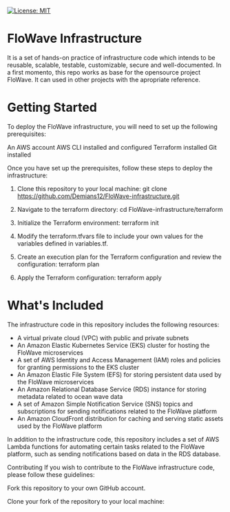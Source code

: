 [![License: MIT](https://img.shields.io/badge/License-MIT-yellow.svg)](https://opensource.org/licenses/MIT)

# FloWave Infrastructure

It is a set of hands-on practice of infrastructure code which intends to be reusable, scalable, testable, customizable, secure and well-documented. In a first momento, this repo works as base for the opensource project FloWave. It can used in other projects with the apropriate reference.

# Getting Started
To deploy the FloWave infrastructure, you will need to set up the following prerequisites:

An AWS account
AWS CLI installed and configured
Terraform installed
Git installed

Once you have set up the prerequisites, follow these steps to deploy the infrastructure:

1. Clone this repository to your local machine:
git clone https://github.com/Demians12/FloWave-infrastructure.git

2. Navigate to the terraform directory:
cd FloWave-infrastructure/terraform

3. Initialize the Terraform environment:
terraform init

4. Modify the terraform.tfvars file to include your own values for the variables defined in variables.tf.

5. Create an execution plan for the Terraform configuration and review the configuration:
terraform plan

6. Apply the Terraform configuration:
terraform apply

# What's Included
The infrastructure code in this repository includes the following resources:

-   A virtual private cloud (VPC) with public and private subnets
-   An Amazon Elastic Kubernetes Service (EKS) cluster for hosting the FloWave microservices
-   A set of AWS Identity and Access Management (IAM) roles and policies for granting permissions to the EKS cluster
-   An Amazon Elastic File System (EFS) for storing persistent data used by the FloWave microservices
-   An Amazon Relational Database Service (RDS) instance for storing metadata related to ocean wave data
-   A set of Amazon Simple Notification Service (SNS) topics and subscriptions for sending notifications related to the FloWave platform
-   An Amazon CloudFront distribution for caching and serving static assets used by the FloWave platform

In addition to the infrastructure code, this repository includes a set of AWS Lambda functions for automating certain tasks related to the FloWave platform, such as sending notifications based on data in the RDS database.

Contributing
If you wish to contribute to the FloWave infrastructure code, please follow these guidelines:

Fork this repository to your own GitHub account.

Clone your fork of the repository to your local machine:
